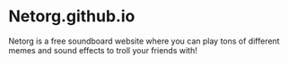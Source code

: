 # Netorg.github.io
Netorg is a free soundboard website where you can play tons of different memes and sound effects to troll your friends with!

